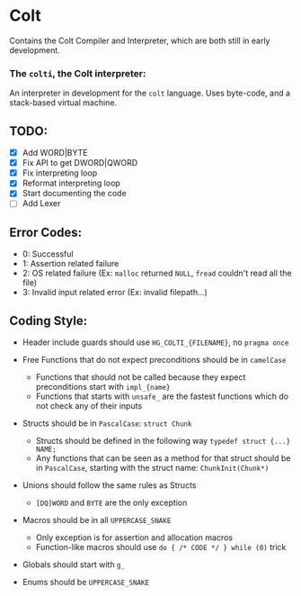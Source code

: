 # Colt
Contains the Colt Compiler and Interpreter, which are both still in early development.
### The `colti`, the Colt interpreter:
An interpreter in development for the `colt` language.
Uses byte-code, and a stack-based virtual machine.

## TODO:
- [X] Add WORD|BYTE
- [X] Fix API to get DWORD|QWORD
- [X] Fix interpreting loop
- [X] Reformat interpreting loop
- [X] Start documenting the code
- [ ] Add Lexer

## Error Codes:
- 0: Successful
- 1: Assertion related failure
- 2: OS related failure (Ex: `malloc` returned `NULL`, `fread` couldn't read all the file)
- 3: Invalid input related error (Ex: invalid filepath...)

## Coding Style:
- Header include guards should use `HG_COLTI_{FILENAME}`, no `pragma once`

- Free Functions that do not expect preconditions should be in `camelCase`
  - Functions that should not be called because they expect preconditions start with `impl_{name}`
  - Functions that starts with `unsafe_` are the fastest functions which do not check any of their inputs

- Structs should be in `PascalCase`: `struct Chunk`
  - Structs should be defined in the following way `typedef struct {...} NAME;`
  - Any functions that can be seen as a method for that struct should be in `PascalCase`, starting with the struct name: `ChunkInit(Chunk*)`

- Unions should follow the same rules as Structs
  - `[DQ]WORD` and `BYTE` are the only exception

- Macros should be in all `UPPERCASE_SNAKE`
  - Only exception is for assertion and allocation macros
  - Function-like macros should use `do { /* CODE */ } while (0)` trick

- Globals should start with `g_`

- Enums should be `UPPERCASE_SNAKE`